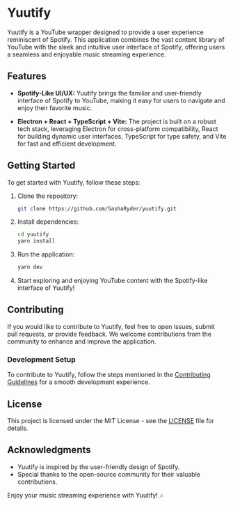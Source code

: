 # Yuutify

Yuutify is a YouTube wrapper designed to provide a user experience reminiscent of Spotify. This application combines the vast content library of YouTube with the sleek and intuitive user interface of Spotify, offering users a seamless and enjoyable music streaming experience.

## Features

- **Spotify-Like UI/UX:** Yuutify brings the familiar and user-friendly interface of Spotify to YouTube, making it easy for users to navigate and enjoy their favorite music.
  
- **Electron + React + TypeScript + Vite:** The project is built on a robust tech stack, leveraging Electron for cross-platform compatibility, React for building dynamic user interfaces, TypeScript for type safety, and Vite for fast and efficient development.

## Getting Started

To get started with Yuutify, follow these steps:

1. Clone the repository:

    ```bash
    git clone https://github.com/SashaRyder/yuutify.git
    ```

2. Install dependencies:

    ```bash
    cd yuutify
    yarn install
    ```

3. Run the application:

    ```bash
    yarn dev
    ```

4. Start exploring and enjoying YouTube content with the Spotify-like interface of Yuutify!

## Contributing

If you would like to contribute to Yuutify, feel free to open issues, submit pull requests, or provide feedback. We welcome contributions from the community to enhance and improve the application.

### Development Setup

To contribute to Yuutify, follow the steps mentioned in the [Contributing Guidelines](CONTRIBUTING.md) for a smooth development experience.

## License

This project is licensed under the MIT License - see the [LICENSE](LICENSE) file for details.

## Acknowledgments

- Yuutify is inspired by the user-friendly design of Spotify.
- Special thanks to the open-source community for their valuable contributions.

Enjoy your music streaming experience with Yuutify! 🎶